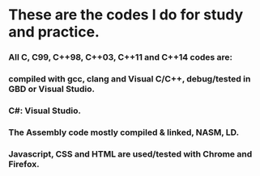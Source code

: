 # These are the codes I do for study and practice.

### All C, C99, C++98, C++03, C++11 and C++14 codes are:
### compiled with gcc, clang and Visual C/C++, debug/tested  in GBD or Visual Studio.
### C#: Visual Studio.

### The Assembly code mostly compiled & linked, NASM, LD.

### Javascript, CSS and HTML  are used/tested with Chrome and Firefox.